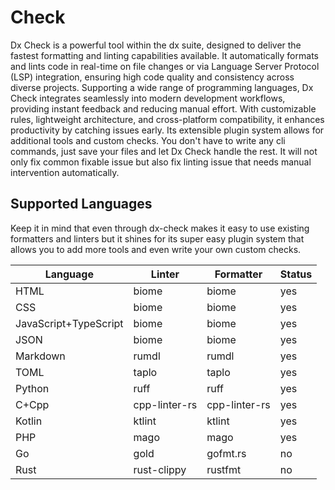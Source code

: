 # Check

Dx Check is a powerful tool within the dx suite, designed to deliver the fastest formatting and linting capabilities available. It automatically formats and lints code in real-time on file changes or via Language Server Protocol (LSP) integration, ensuring high code quality and consistency across diverse projects. Supporting a wide range of programming languages, Dx Check integrates seamlessly into modern development workflows, providing instant feedback and reducing manual effort. With customizable rules, lightweight architecture, and cross-platform compatibility, it enhances productivity by catching issues early. Its extensible plugin system allows for additional tools and custom checks. You don't have to write any cli commands, just save your files and let Dx Check handle the rest. It will not only fix common fixable issue but also fix linting issue that needs manual intervention automatically.

## Supported Languages

Keep it in mind that even through dx-check makes it easy to use existing formatters and linters but it shines for its super easy plugin system that allows you to add more tools and even write your own custom checks.

| Language               | Linter       | Formatter    | Status |
|------------------------|--------------|--------------|--------|
| HTML                   | biome        | biome        | yes    |
| CSS                    | biome        | biome        | yes    |
| JavaScript+TypeScript  | biome        | biome        | yes    |
| JSON                   | biome        | biome        | yes    |
| Markdown               | rumdl        | rumdl        | yes    |
| TOML                   | taplo        | taplo        | yes    |
| Python                 | ruff         | ruff         | yes    |
| C+Cpp                  | cpp-linter-rs| cpp-linter-rs| yes    |
| Kotlin                 | ktlint       | ktlint       | yes    |
| PHP                    | mago         | mago         | yes    |
| Go                     | gold         | gofmt.rs     | no     |
| Rust                   | rust-clippy  | rustfmt      | no     |
